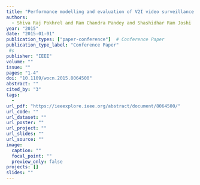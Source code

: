 ```yaml
---
title: "Performance modelling and evaluation of V2I video surveillance system"
authors:
  - Shiva Raj Pokhrel and Ram Chandra Pandey and Shashidhar Ram Joshi
year: "2015"
date: "2015-01-01"
publication_types: ["paper-conference"]  # Conference Paper
publication_type_label: "Conference Paper"
 #s
publisher: "IEEE"
volume: ""
issue: ""
pages: "1-4"
doi: "10.1109/wocn.2015.8064500"
abstract: ""
cited_by: "3"
tags:
  - 
url_pdf: "https://ieeexplore.ieee.org/abstract/document/8064500/"
url_code: ""
url_dataset: ""
url_poster: ""
url_project: ""
url_slides: ""
url_source: ""
image:
  caption: ""
  focal_point: ""
  preview_only: false
projects: []
slides: ""
---
```

